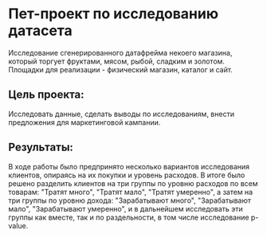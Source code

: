 # Пет-проект по исследованию датасета
Исследование сгенерированного датафрейма некоего магазина, который торгует фруктами, мясом, рыбой, сладким и золотом. Площадки для реализации - физический магазин, каталог и сайт.
## Цель проекта:
Исследовать данные, сделать выводы по исследованиям, внести предложения для маркетинговой кампании.
## Результаты:
В ходе работы было предпринято несколько вариантов исследования клиентов, опираясь на их покупки и уровень расходов. В итоге было решено разделить клиентов на три группы по уровню расходов по всем товарам: "Тратят много", "Тратят мало", "Тратят умеренно", а затем на три группы по уровню дохода: "Зарабатывают много", "Зарабатывают мало", "Зарабатывают умеренно", и в дальнейшем исследовать эти группы как вместе, так и по раздельности, в том числе исследование p-value. 
